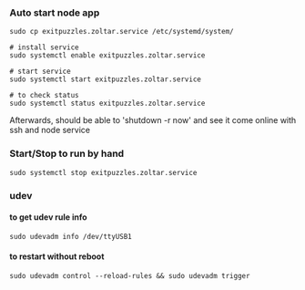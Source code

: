 ### Auto start node app
```
sudo cp exitpuzzles.zoltar.service /etc/systemd/system/

# install service
sudo systemctl enable exitpuzzles.zoltar.service

# start service
sudo systemctl start exitpuzzles.zoltar.service

# to check status
sudo systemctl status exitpuzzles.zoltar.service

```

Afterwards, should be able to 'shutdown -r now' and see it come online with ssh and node service

### Start/Stop to run by hand
```
sudo systemctl stop exitpuzzles.zoltar.service
```

### udev
#### to get udev rule info 
```sudo udevadm info /dev/ttyUSB1```

#### to restart without reboot
```sudo udevadm control --reload-rules && sudo udevadm trigger```


